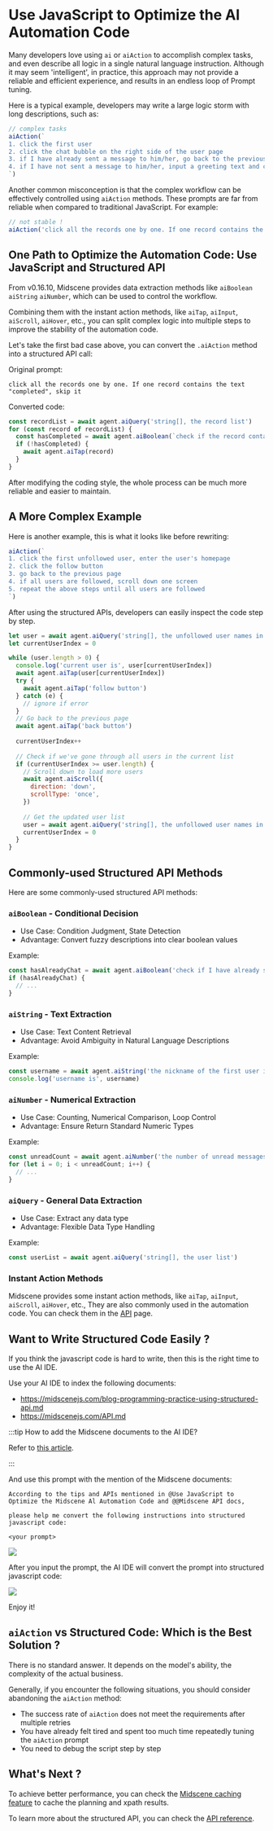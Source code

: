 # Use JavaScript to Optimize the AI Automation Code

Many developers love using `ai` or `aiAction` to accomplish complex tasks, and even describe all logic in a single natural language instruction. Although it may seem 'intelligent', in practice, this approach may not provide a reliable and efficient experience, and results in an endless loop of Prompt tuning.

Here is a typical example, developers may write a large logic storm with long descriptions, such as:

```javascript
// complex tasks
aiAction(`
1. click the first user
2. click the chat bubble on the right side of the user page
3. if I have already sent a message to him/her, go back to the previous page
4. if I have not sent a message to him/her, input a greeting text and click send
`)
```

Another common misconception is that the complex workflow can be effectively controlled using `aiAction` methods. These prompts are far from reliable when compared to traditional JavaScript. For example:

```javascript
// not stable !
aiAction('click all the records one by one. If one record contains the text "completed", skip it')
```

## One Path to Optimize the Automation Code: Use JavaScript and Structured API

From v0.16.10, Midscene provides data extraction methods like `aiBoolean` `aiString` `aiNumber`, which can be used to control the workflow. 

Combining them with the instant action methods, like `aiTap`, `aiInput`, `aiScroll`, `aiHover`, etc., you can split complex logic into multiple steps to improve the stability of the automation code.

Let's take the first bad case above, you can convert the `.aiAction` method into a structured API call:

Original prompt:

```
click all the records one by one. If one record contains the text "completed", skip it
```

Converted code:
```javascript
const recordList = await agent.aiQuery('string[], the record list')
for (const record of recordList) {
  const hasCompleted = await agent.aiBoolean(`check if the record contains the text "completed"`)
  if (!hasCompleted) {
    await agent.aiTap(record)
  }
}
```

After modifying the coding style, the whole process can be much more reliable and easier to maintain.

## A More Complex Example

Here is another example, this is what it looks like before rewriting: 

```javascript
aiAction(`
1. click the first unfollowed user, enter the user's homepage
2. click the follow button
3. go back to the previous page
4. if all users are followed, scroll down one screen
5. repeat the above steps until all users are followed
`)
```

After using the structured APIs, developers can easily inspect the code step by step.

```javascript
let user = await agent.aiQuery('string[], the unfollowed user names in the list')
let currentUserIndex = 0

while (user.length > 0) {
  console.log('current user is', user[currentUserIndex])
  await agent.aiTap(user[currentUserIndex])
  try {
    await agent.aiTap('follow button')
  } catch (e) {
    // ignore if error
  }
  // Go back to the previous page
  await agent.aiTap('back button')
  
  currentUserIndex++
  
  // Check if we've gone through all users in the current list
  if (currentUserIndex >= user.length) {
    // Scroll down to load more users
    await agent.aiScroll({
      direction: 'down',
      scrollType: 'once',
    })
    
    // Get the updated user list
    user = await agent.aiQuery('string[], the unfollowed user names in the list')
    currentUserIndex = 0
  }
}
```

## Commonly-used Structured API Methods

Here are some commonly-used structured API methods:

### `aiBoolean` - Conditional Decision

* Use Case: Condition Judgment, State Detection
* Advantage: Convert fuzzy descriptions into clear boolean values

Example:
```javascript
const hasAlreadyChat = await agent.aiBoolean('check if I have already sent a message to him/her')
if (hasAlreadyChat) {
  // ...
}
```

### `aiString` - Text Extraction

* Use Case: Text Content Retrieval
* Advantage: Avoid Ambiguity in Natural Language Descriptions

Example:
```javascript
const username = await agent.aiString('the nickname of the first user in the list')
console.log('username is', username)
```

### `aiNumber` - Numerical Extraction

* Use Case: Counting, Numerical Comparison, Loop Control
* Advantage: Ensure Return Standard Numeric Types

Example:
```javascript
const unreadCount = await agent.aiNumber('the number of unread messages on the message icon')
for (let i = 0; i < unreadCount; i++) {
  // ...
}
```

### `aiQuery` - General Data Extraction

* Use Case: Extract any data type
* Advantage: Flexible Data Type Handling

Example:
```javascript
const userList = await agent.aiQuery('string[], the user list')
```

### Instant Action Methods

Midscene provides some instant action methods, like `aiTap`, `aiInput`, `aiScroll`, `aiHover`, etc., They are also commonly used in the automation code. You can check them in the [API](./api.mdx) page.

## Want to Write Structured Code Easily ?

If you think the javascript code is hard to write, then this is the right time to use the AI IDE.

Use your AI IDE to index the following documents:

- https://midscenejs.com/blog-programming-practice-using-structured-api.md
- https://midscenejs.com/API.md

:::tip
How to add the Midscene documents to the AI IDE?

Refer to [this article](./llm-txt.mdx#usage).

:::

And use this prompt with the mention of the Midscene documents:

```
According to the tips and APIs mentioned in @Use JavaScript to Optimize the Midscene Al Automation Code and @@Midscene API docs,

please help me convert the following instructions into structured javascript code:

<your prompt>
```

![](/blog/ai-ide-convert-prompt.png)

After you input the prompt, the AI IDE will convert the prompt into structured javascript code: 

![](/blog/ai-ide-convert-prompt-result.png)

Enjoy it!

## `aiAction` vs Structured Code: Which is the Best Solution ?

There is no standard answer. It depends on the model's ability, the complexity of the actual business.

Generally, if you encounter the following situations, you should consider abandoning the `aiAction` method:

- The success rate of `aiAction` does not meet the requirements after multiple retries
- You have already felt tired and spent too much time repeatedly tuning the `aiAction` prompt
- You need to debug the script step by step

## What's Next ?

To achieve better performance, you can check the [Midscene caching feature](./caching) to cache the planning and xpath results.

To learn more about the structured API, you can check the [API reference](./api.mdx).


